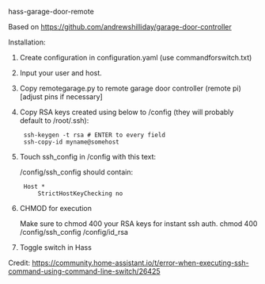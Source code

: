 hass-garage-door-remote

Based on https://github.com/andrewshilliday/garage-door-controller

Installation:

1. Create configuration in configuration.yaml (use commandforswitch.txt)
2. Input your user and host.
3. Copy remotegarage.py to remote garage door controller (remote pi) [adjust pins if necessary]
4. Copy RSA keys created using below to /config (they will probably default to /root/.ssh): 

		ssh-keygen -t rsa # ENTER to every field
		ssh-copy-id myname@somehost

5. Touch ssh_config in /config with this text:

	 /config/ssh_config should contain:
	 
		Host *
			StrictHostKeyChecking no
	
6. CHMOD for execution

	Make sure to chmod 400 your RSA keys for instant ssh auth.
		chmod 400 /config/ssh_config /config/id_rsa
	
7. Toggle switch in Hass

Credit: https://community.home-assistant.io/t/error-when-executing-ssh-command-using-command-line-switch/26425

